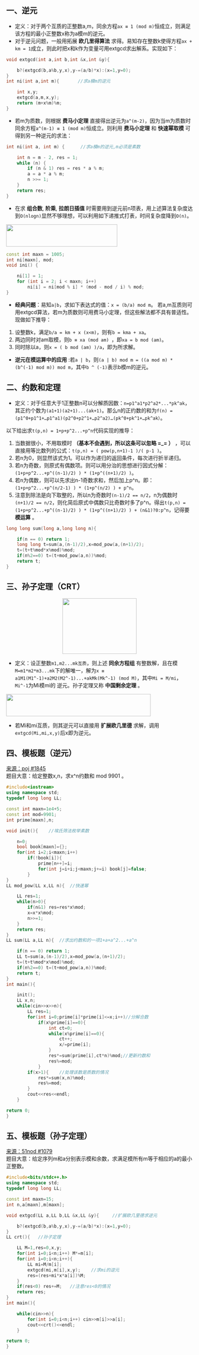 ## 一、逆元
* 定义：对于两个互质的正整数a,m，同余方程`ax ≡ 1 (mod m)`恒成立，则满足该方程的最小正整数x称为a模m的逆元。
* 对于逆元问题，一般用拓展 **欧几里得算法** 求得。易知存在整数k使得方程`ax + km = 1`成立，则此时把x和k作为变量可用extgcd求出解系。实现如下：

```c++
void extgcd(int a,int b,int &x,int &y){

    b?(extgcd(b,a%b,y,x),y-=(a/b)*x):(x=1,y=0);
}
int ni(int a,int m){       //求a模m的逆元

    int x,y;
    extgcd(a,m,x,y);
    return (m+x%m)%m;
}
```

* 若m为质数，则根据 **费马小定理** 直接得出逆元为`a^(m-2)`，因为当m为质数时同余方程`a^(m-1) ≡ 1 (mod m)`恒成立。则利用 **费马小定理** 和 **快速幂取模** 可得到另一种逆元的求法：

```c++
int ni(int a, int m) {      //求a模m的逆元,m必须是素数

    int n = m - 2, res = 1;
    while (n) {
        if (n & 1) res = res * a % m;
        a = a * a % m;
        n >>= 1;
    }
    return res;
}
```

* 在求 **组合数**, **阶乘**, **拉朗日插值** 时需要用到逆元前n项表，用上述算法复杂度达到`O(nlogn)`显然不够理想，可以利用如下递推式打表，时间复杂度降到`O(n)`。

<img src="_image/ni_3.jpg" width="300" height="60" />

```c++
const int maxn = 1005;
int ni[maxn], mod;
void ini() {

    ni[1] = 1;
    for (int i = 2; i < maxn; i++)
        ni[i] = ni[mod % i] * (mod - mod / i) % mod;
}
```


* **经典问题**：易知`a|b`，求如下表达式的值：`x = (b/a) mod m`。
若a,m互质则可用extgcd算法，若m为质数则可用费马小定理，但这些解法都不具有普适性。现做如下推导：
1. 设整数k，满足`b/a = km + x (x<m)`，则有`b = kma + xa`。
2. 两边同时对am取模，则`b ≡ xa (mod am) `，即`xa = b mod (am)`。
3. 同时除以a，则`x = ( b mod (am) )/a`，即为所求解。

* **逆元在模运算中的应用** :若`a | b`，则`(a | b) mod m = ((a mod m) * (b^(-1) mod m)) mod m`，其中`b ^ (-1)`表示b模m的逆元。

## 二、约数和定理

* 定义：对于任意大于1正整数n可以分解质因数：`n=p1^a1*p2^a2*...*pk^ak`，其正约个数为`(a1+1)(a2+1)...(ak+1)`。那么n的正约数的和为`f(n) = (p1^0+p1^1+…p1^a1)(p2^0+p2^1+…p2^a2)…(pk^0+pk^1+…pk^ak）`。

以下给出求`t(p,n) = 1+p+p^2...+p^n`代码实现的推导：
1. 当数据很小，不用取模时 **（基本不会遇到，所以这条可以忽略 =_= ）** ，可以直接用等比数列的公式：`t(p,n) = ( pow(p,n+1)-1 )/( p-1 )`。
2. 若n为0，则显然该式为1。可以作为递归的返回条件，每次进行折半递归。
3. 若n为奇数，则原式有偶数项。则可以用分治的思想进行因式分解：`(1+p+p^2...+p^((n-1)/2) ) * (1+p^((n+1)/2) )`。
4. 若n为偶数，则可以先求出n-1奇数求和，然后加上p^n。即：`(1+p+p^2...+p^(n/2-1) ) * (1+p^(n/2) ) + p^n`。
5. 注意到除法是向下取整的，所以n为奇数时`(n-1)/2 == n/2`，n为偶数时`(n+1)/2 == n/2`，则化简后原式中偶数只比奇数时多了p^n。得出`t(p,n) = (1+p+p^2...+p^((n-1)/2) ) * (1+p^((n+1)/2) ) + (n&1)?0:p^n`，记得要  **模运算** 。

```c++
long long sum(long a,long long n){

    if(n == 0) return 1;
    long long t=sum(a,(n-1)/2),x=mod_pow(a,(n+1)/2);
    t=(t+t%mod*x%mod)%mod;
    if(n%2==0) t=(t+mod_pow(a,n))%mod;
    return t;
}
```
## 三、孙子定理（CRT）

<p style="text-align:center"><img src="_image/ni_1.jpg" width="200" height="150" /></p>

* 定义：设正整数`m1,m2...mk互质`，则上述 **同余方程组** 有整数解，且在模`M=m1*m2*m3...mk`下的解唯一，解为`x ≡ a1M1(M1^-1)+a2M2(M2^-1)...+akMk(Mk^-1) (mod M)`，其中`Mi = M/mi`，`Mi^-1`为Mi模mi的 逆元。孙子定理又称 **中国剩余定理** 。

<img src="_image/ni_2.gif" width="390" height="60" />


* 若Mi和mi互质，则其逆元可以直接用 **扩展欧几里德** 求解，调用`extgcd(Mi,mi,x,y)`后x即为逆元。

## 四、模板题（逆元）
<a href="http://poj.org/problem?id=1845">来源：poj #1845</a><br>
题目大意：给定整数x,n，求x^n约数和 mod 9901 。

```c++
#include<iostream>
using namespace std;
typedef long long LL;

const int maxn=1e4+5;
const int mod=9901;
int prime[maxn],n;

void init(){    //埃氏筛法枚举素数

    n=0;
    bool book[maxn]={};
    for(int i=2;i<maxn;i++)
        if(!book[i]){
            prime[n++]=i;
            for(int j=i+i;j<maxn;j+=i) book[j]=false;
        }
}
LL mod_pow(LL x,LL n){  //快速幂

    LL res=1;
    while(n>0){
        if(n&1) res=res*x%mod;
        x=x*x%mod;
        n>>=1;
    }
    return res;
}
LL sum(LL a,LL n){  //求出约数和的一项1+a+a^2...+a^n

    if(n == 0) return 1;
    LL t=sum(a,(n-1)/2),x=mod_pow(a,(n+1)/2);
    t=(t+t%mod*x%mod)%mod;
    if(n%2==0) t=(t+mod_pow(a,n))%mod;
    return t;
}
int main(){

    init();
    LL x,n;
    while(cin>>x>>n){
        LL res=1;
        for(int i=0;prime[i]*prime[i]<=x;i++)//分解合数
            if(x%prime[i]==0){
                int ct=0;
                while(x%prime[i]==0){
                    ct++;
                    x/=prime[i];
                }
                res*=sum(prime[i],ct*n)%mod;//更新约数和
                res%=mod;
            }
        if(x>1){    //处理该数是质数的情况
            res*=sum(x,n)%mod;
            res%=mod;
        }
        cout<<res<<endl;
    }

return 0;
}
```
## 五、模板题（孙子定理）
<a href="http://www.51nod.com/onlineJudge/questionCode.html#!problemId=1079">来源：51nod #1079</a><br>
题目大意：给定序列m和a分别表示模和余数，求满足模所有m等于相应的a的最小正整数。
```c++
#include<bits/stdc++.h>
using namespace std;
typedef long long LL;

const int maxn=15;
int n,a[maxn],m[maxn];

void extgcd(LL a,LL b,LL &x,LL &y){     //扩展欧几里德求逆元

    b?(extgcd(b,a%b,y,x),y-=(a/b)*x):(x=1,y=0);
}
LL crt(){   //孙子定理

    LL M=1,res=0,x,y;
    for(int i=0;i<n;i++) M*=m[i];
    for(int i=0;i<n;i++){
        LL mi=M/m[i];
        extgcd(mi,m[i],x,y);    //求mi的逆元
        res=(res+mi*x*a[i])%M;
    }
    if(res<0) res+=M;   //注意res<0的情况
    return res;
}
int main(){

    while(cin>>n){
        for(int i=0;i<n;i++) cin>>m[i]>>a[i];
        cout<<crt()<<endl;
    }

return 0;
}

```









